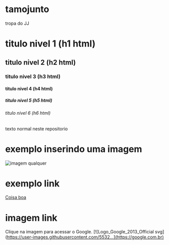 # tamojunto
tropa do JJ

# titulo nivel 1 (h1 html)
## titulo nivel 2 (h2 html)
### titulo nivel 3 (h3 html)
#### titulo nivel 4 (h4 html)
##### titulo nivel 5 (h5 html)
###### titulo nivel 6 (h6 html)

texto normal
neste repositorio 

# exemplo inserindo uma imagem
![imagem qualquer](https://www.inovem.com.br/wp-content/uploads/2022/04/perfil-alisson-spfv-inovrm.jpg)

# exemplo link
[Coisa boa](https://www.tiktok.com/@spfc.rma/video/7331949067250994438?lang=pt-BR&q=spfc%20&t=1724805897533)

# imagem link
Clique na imagem para acessar o Google.
[![Logo_Google_2013_Official svg](https://user-images.githubusercontent.com/5532...](https://google.com.br)
